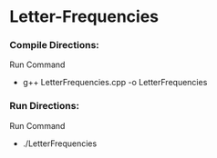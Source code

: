 # Letter-Frequencies

### Compile Directions:
Run Command
- g++ LetterFrequencies.cpp -o LetterFrequencies
### Run Directions:
Run Command
- ./LetterFrequencies
